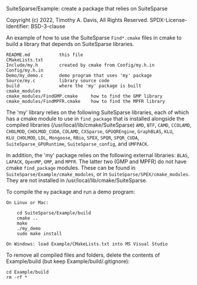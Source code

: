 SuiteSparse/Example: create a package that relies on SuiteSparse

Copyright (c) 2022, Timothy A. Davis, All Rights Reserved.
SPDX-License-Identifier: BSD-3-clause

An example of how to use the SuiteSparse `Find*.cmake` files in cmake
to build a library that depends on SuiteSparse libraries.

    README.md           this file
    CMakeLists.txt
    Include/my.h        created by cmake from Config/my.h.in
    Config/my.h.in      
    Demo/my_demo.c      demo program that uses 'my' package
    Source/my.c         library source code
    build               where the 'my' package is built
    cmake_modules
    cmake_modules/FindGMP.cmake     how to find the GMP library
    cmake_modules/FindMPFR.cmake    how to find the MPFR library

The 'my' library relies on the following SuiteSparse libraries, each of which
has a cmake module to use in `find_package` that is installed alongside the
compiled libraries (/usr/local/lib/cmake/SuiteSparse) `AMD`, `BTF`, `CAMD`,
`CCOLAMD`, `CHOLMOD`, `CHOLMOD_CUDA`, `COLAMD`, `CXSparse`, `GPUQREngine`,
`GraphBLAS`, `KLU`, `KLU_CHOLMOD`, `LDL`, `Mongoose`, `RBio`, `SPEX`, `SPQR`,
`SPQR_CUDA`, `SuiteSparse_GPURuntime`, `SuiteSparse_config`, and `UMFPACK`.

In addition, the 'my' package relies on the following external libraries:
`BLAS`, `LAPACK`, `OpenMP`, `GMP`, and `MPFR`.  The latter two (GMP and MPFR)
do not have cmake `find_package` modules.  These can be found in
`SuiteSparse/Example/cmake_modules`, or in `SuiteSparse/SPEX/cmake_modules`.
They are not installed in /usr/local/lib/cmake/SuiteSparse.

To compile the `my` package and run a demo program:

    On Linux or Mac:

        cd SuiteSparse/Example/build
        cmake ..
        make
        ./my_demo
        sudo make install

    On Windows: load Example/CMakeLists.txt into MS Visual Studio

To remove all compiled files and folders, delete the contents of Example/build
(but keep Example/build/.gitignore):

    cd Example/build
    rm -rf *

